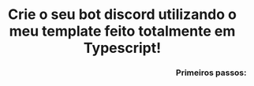 <p>
  <div align="center">
    <h1> Crie o seu bot discord utilizando o meu template feito totalmente em Typescript! </h1>
    </div>
</p>

<!-- Passos a se seguir -->

<p>
  <div align="right">
    <h3> Primeiros passos: </h3>
  </div>
</p>
